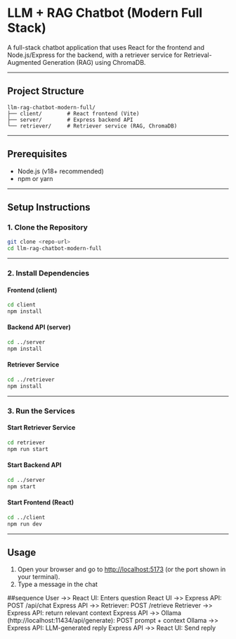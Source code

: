 # LLM + RAG Chatbot (Modern Full Stack)

A full-stack chatbot application that uses React for the frontend and Node.js/Express for the backend, with a retriever service for Retrieval-Augmented Generation (RAG) using ChromaDB.

---

## Project Structure

```
llm-rag-chatbot-modern-full/
├── client/        # React frontend (Vite)
├── server/        # Express backend API
└── retriever/     # Retriever service (RAG, ChromaDB)
```

---

## Prerequisites

- Node.js (v18+ recommended)
- npm or yarn

---

## Setup Instructions

### 1. Clone the Repository

```sh
git clone <repo-url>
cd llm-rag-chatbot-modern-full
```

---

### 2. Install Dependencies

#### Frontend (client)

```sh
cd client
npm install
```

#### Backend API (server)

```sh
cd ../server
npm install
```

#### Retriever Service

```sh
cd ../retriever
npm install
```

---

### 3. Run the Services

#### Start Retriever Service

```sh
cd retriever
npm run start
```

#### Start Backend API

```sh
cd ../server
npm start
```

#### Start Frontend (React)

```sh
cd ../client
npm run dev
```

---

## Usage

1. Open your browser and go to [http://localhost:5173](http://localhost:5173) (or the port shown in your terminal).
2. Type a message in the chat


##sequence
User ->> React UI: Enters question
React UI ->> Express API: POST /api/chat
Express API ->> Retriever: POST /retrieve
Retriever ->> Express API: return relevant context
Express API ->> Ollama (http://localhost:11434/api/generate): POST prompt + context
Ollama ->> Express API: LLM-generated reply
Express API ->> React UI: Send reply
